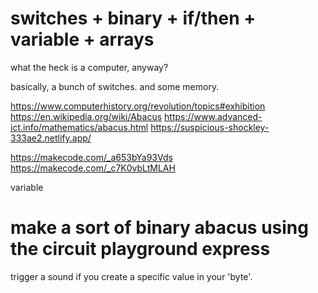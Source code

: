 # switches + binary + if/then + variable + arrays

what the heck is a computer, anyway?

basically, a bunch of switches. and some memory.

https://www.computerhistory.org/revolution/topics#exhibition
https://en.wikipedia.org/wiki/Abacus
https://www.advanced-ict.info/mathematics/abacus.html
https://suspicious-shockley-333ae2.netlify.app/

https://makecode.com/_a653bYa93Vds
https://makecode.com/_c7K0vbLtMLAH

variable

# make a sort of binary abacus using the circuit playground express

trigger a sound if you create a specific value in your 'byte'.
